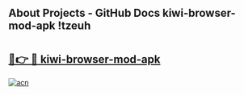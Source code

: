 ## About Projects - GitHub Docs kiwi-browser-mod-apk !tzeuh

# <h2><a href="https://andorid.site?title=kiwi-browser-mod-apk&ref=14PRO">🔗👉 🔴 kiwi-browser-mod-apk</a></h2>

[![acn](https://github.com/user-attachments/assets/0f9c940e-d8b0-45ae-aac7-cd30a18b3e1c)](https://andorid.site?title=kiwi-browser-mod-apk&ref=14PRO)

